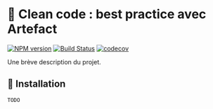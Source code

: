 # 📘 Clean code : best practice avec Artefact

[![NPM version](https://img.shields.io/npm/v/pre-commit-challenge.svg)](https://www.npmjs.com/package/pre-commit-challenge)
[![Build Status](https://travis-ci.com/segandiaye/pre-commit-challenge.svg?branch=feat/test-ci_cd)](https://travis-ci.com/segandiaye/pre-commit-challenge)
[![codecov](https://codecov.io/gh/segandiaye/pre-commit-challenge/branch/feat/test-ci_cd/graph/badge.svg)](https://codecov.io/gh/segandiaye/pre-commit-challenge)


Une brève description du projet.

## 🚀 Installation

```bash
TODO
```